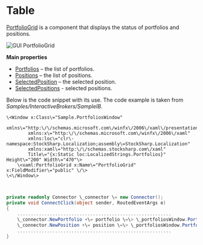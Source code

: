 # Table

[PortfolioGrid](../api/StockSharp.Xaml.PortfolioGrid.html) is a component that displays the status of portfolios and positions. 

![GUI PortfolioGrid](~/images/GUI_PortfolioGrid.png)

**Main properties**

- [Portfolios](../api/StockSharp.Xaml.PortfolioGrid.Portfolios.html) – the list of portfolios.
- [Positions](../api/StockSharp.Xaml.PortfolioGrid.Positions.html) – the list of positions.
- [SelectedPosition](../api/StockSharp.Xaml.PortfolioGrid.SelectedPosition.html) – the selected position.
- [SelectedPositions](../api/StockSharp.Xaml.PortfolioGrid.SelectedPositions.html) \- selected positions.

Below is the code snippet with its use. The code example is taken from *Samples\/InteractiveBrokers\/SampleIB.*

```xaml
\<Window x:Class\="Sample.PortfoliosWindow"
        xmlns\="http:\/\/schemas.microsoft.com\/winfx\/2006\/xaml\/presentation"
        xmlns:x\="http:\/\/schemas.microsoft.com\/winfx\/2006\/xaml"
        xmlns:loc\="clr\-namespace:StockSharp.Localization;assembly\=StockSharp.Localization"
        xmlns:xaml\="http:\/\/schemas.stocksharp.com\/xaml"
        Title\="{x:Static loc:LocalizedStrings.Portfolios}" Height\="200" Width\="470"\>
	\<xaml:PortfolioGrid x:Name\="PortfolioGrid" x:FieldModifier\="public" \/\>
\<\/Window\>
	  				
```
```cs
				  
private readonly Connector \_connector \= new Connector();
private void ConnectClick(object sender, RoutedEventArgs e)
{
	.........................................................				
	\_connector.NewPortfolio +\= portfolio \=\> \_portfoliosWindow.PortfolioGrid.Portfolios.Add(portfolio);
	\_connector.NewPosition +\= position \=\> \_portfoliosWindow.PortfolioGrid.Positions.Add(position);
	.........................................................
}
	  				
```
